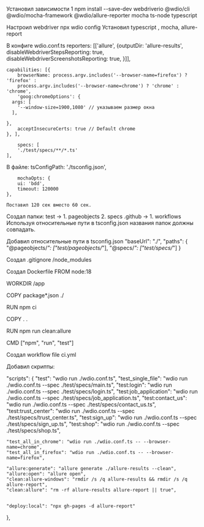 
Установил зависимости
1 npm install --save-dev webdriverio @wdio/cli @wdio/mocha-framework @wdio/allure-reporter mocha ts-node typescript

Настроил webdriver
npx wdio config
Установил typescript , mocha, allure-report

В конфиге wdio.conf.ts
    reporters: [['allure', {outputDir: 'allure-results',
        disableWebdriverStepsReporting: true,
        disableWebdriverScreenshotsReporting: true,
    }]],

    capabilities: [{
        browserName: process.argv.includes('--browser-name=firefox') ? 'firefox' : 
        process.argv.includes('--browser-name=chrome') ? 'chrome' : 'chrome',
        'goog:chromeOptions': {
      args: [
        '--window-size=1900,1080' // указываем размер окна
      ],
      
    },
        acceptInsecureCerts: true // Default chrome
    }, ],

        specs: [
        './test/specs/**/*.ts'
    ],

В файле:
    tsConfigPath: './tsconfig.json',

        mochaOpts: {
        ui: 'bdd',
        timeout: 120000
    },

    Поставил 120 сек вместо 60 сек.

Создал папки:
test -> 1. pageobjects 2. specs
.github -> 1. workflows
Используя относительные пути в tsconfig.json названия папок должны совпадать.

Добавил относительные пути в tsconfig.json
"baseUrl": "./",
        "paths": {
          "@pageobjects/*": ["test/pageobjects/*"],
          "@specs/*": ["test/specs/*"]
        }

Создал .gitignore /node_modules

Создал Dockerfile
FROM node:18

WORKDIR /app

COPY package*.json ./

RUN npm ci

COPY . .

RUN npm run clean:allure

CMD ["npm", "run", "test"]

Создал workflow file ci.yml

Добавил скрипты:

 "scripts": {
    "test": "wdio run ./wdio.conf.ts",
    "test_single_file": "wdio run ./wdio.conf.ts --spec ./test/specs/main.ts",
    "test:login": "wdio run ./wdio.conf.ts --spec ./test/specs/login.ts",
    "test:job_application": "wdio run ./wdio.conf.ts --spec ./test/specs/job_application.ts",
    "test:contact_us": "wdio run ./wdio.conf.ts --spec ./test/specs/contact_us.ts",
    "test:trust_center": "wdio run ./wdio.conf.ts --spec ./test/specs/trust_center.ts", 
    "test:sign_up": "wdio run ./wdio.conf.ts --spec ./test/specs/sign_up.ts",
    "test:shop": "wdio run ./wdio.conf.ts --spec ./test/specs/shop.ts",

    "test_all_in_chrome": "wdio run ./wdio.conf.ts -- --browser-name=chrome",
    "test_all_in_firefox": "wdio run ./wdio.conf.ts -- --browser-name=firefox",

    "allure:generate": "allure generate ./allure-results --clean",
    "allure:open": "allure open",
    "clean:allure-windows": "rmdir /s /q allure-results && rmdir /s /q allure-report",
    "clean:allure": "rm -rf allure-results allure-report || true",
    
    
    "deploy:local": "npx gh-pages -d allure-report"
  },





